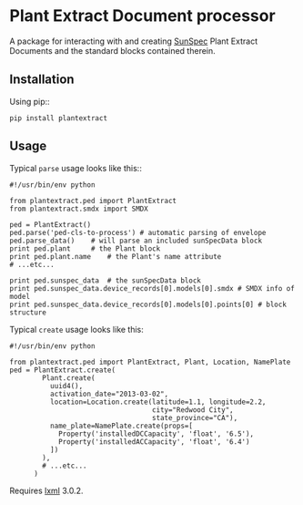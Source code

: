 Plant Extract Document processor
================================
A package for interacting with and creating [SunSpec](http://sunspec.org)
Plant Extract Documents and the standard blocks contained therein.

Installation
------------
Using pip::

    pip install plantextract

Usage
-------
Typical `parse` usage looks like this::

    #!/usr/bin/env python

    from plantextract.ped import PlantExtract
    from plantextract.smdx import SMDX

    ped = PlantExtract()
    ped.parse('ped-cls-to-process') # automatic parsing of envelope
    ped.parse_data()    # will parse an included sunSpecData block
    print ped.plant     # the Plant block
    print ped.plant.name    # the Plant's name attribute
    # ...etc...

    print ped.sunspec_data  # the sunSpecData block
    print ped.sunspec_data.device_records[0].models[0].smdx # SMDX info of model
    print ped.sunspec_data.device_records[0].models[0].points[0] # block structure

Typical `create` usage looks like this:

    #!/usr/bin/env python

    from plantextract.ped import PlantExtract, Plant, Location, NamePlate
    ped = PlantExtract.create(
            Plant.create(
              uuid4(),
              activation_date="2013-03-02",
              location=Location.create(latitude=1.1, longitude=2.2,
                                       city="Redwood City",
                                       state_province="CA"),
              name_plate=NamePlate.create(props=[
                Property('installedDCCapacity', 'float', '6.5'),
                Property('installedACCapacity', 'float', '6.4')
              ])
            ),
            # ...etc...
          )

Requires [lxml](http://lxml.de) 3.0.2.